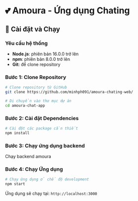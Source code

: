 # 💕 Amoura - Ứng dụng Chating


## 🚀 Cài đặt và Chạy

### Yêu cầu hệ thống

- **Node.js**: phiên bản 16.0.0 trở lên
- **npm**: phiên bản 8.0.0 trở lên
- **Git**: để clone repository

### Bước 1: Clone Repository

```bash
# Clone repository từ GitHub
git clone https://github.com/minhph091/amoura-chating-web/

# Di chuyển vào thư mục dự án
cd amoura-chat-app
```

### Bước 2: Cài đặt Dependencies

```bash
# Cài đặt các package cần thiết
npm install
```

### Bước 3: Chạy ứng dụng backend

Chạy backend amoura



### Bước 4: Chạy Ứng dụng

```bash
# Chạy ứng dụng ở chế độ development
npm start
```

Ứng dụng sẽ chạy tại: `http://localhost:3000`
